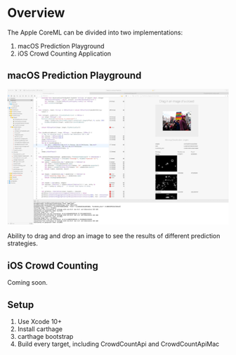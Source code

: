 # Overview

The Apple CoreML can be divided into two implementations:

1. macOS Prediction Playground
2. iOS Crowd Counting Application

## macOS Prediction Playground

![MacOS Prediction Playground](readmeimages/CountPlayground.jpg)

Ability to drag and drop an image to see the results of different prediction strategies.

## iOS Crowd Counting

Coming soon.

## Setup

1. Use Xcode 10+
2. Install carthage
3. carthage bootstrap
4. Build every target, including CrowdCountApi and CrowdCountApiMac

